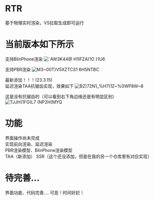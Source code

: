 # RTR
基于物理实时渲染，VS拉取生成即可运行

# 当前版本如下所示
支持BlinPhone渲染
![`AW3K44@ H1IFZA)1O }1U6](https://user-images.githubusercontent.com/83110022/225012961-2039b332-3eeb-4777-b259-74039a761683.png)


支持PBR渲染
![M3~00T}V5XZTCS1 6H5NTBC](https://user-images.githubusercontent.com/83110022/225010304-15488e2d-cb8d-4fb7-8235-d1f83e6cb057.png)


最新添加！！！(23.3.15)  
延迟渲染TAA抗锯齿实现，效果如下
![BZ)72N1_%H7(1Z~%0WP8W~8](https://user-images.githubusercontent.com/83110022/225261157-63a69fbe-fb0c-4e83-82fe-40e34b14f1b9.png)

这是没有抗锯齿的（可以看到右下角边缘还是有明显区别）  
![TJJH(1F$G)L7 ($NP2H(MYQ](https://user-images.githubusercontent.com/83110022/225262626-2ef09ebf-cae9-4330-bac9-ae7f9df02d3c.png)



# 功能
界面操作尚未完成   
实现前向渲染、延迟渲染  
PBR渲染模型、BlinPhone渲染模型  
TAA（新添加）
SSR（这个还没添加，但是在我的另一个仓库里有对应实现）  

# 待完善...
界面功能、代码完善.... 
可恶！时间好赶！

